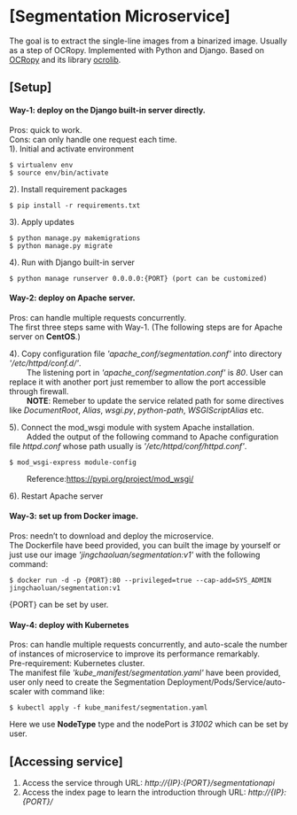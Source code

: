 # [Segmentation Microservice]
The goal is to extract the single-line images from a binarized image. Usually as a step of OCRopy. Implemented with Python and Django. Based on [OCRopy](https://github.com/tmbdev/ocropy) and its library [ocrolib](https://github.com/tmbdev/ocropy/tree/master/ocrolib).

## [Setup]
#### Way-1: deploy on the Django built-in server directly.<br/>
Pros: quick to work.<br/>
Cons: can only handle one request each time.<br/>
1). Initial and activate environment<br/>

	$ virtualenv env  
	$ source env/bin/activate  
  
2). Install requirement packages<br/>

    $ pip install -r requirements.txt
    
3). Apply updates<br/>

    $ python manage.py makemigrations
    $ python manage.py migrate
    
4). Run with Django built-in server<br/>

    $ python manage runserver 0.0.0.0:{PORT} (port can be customized)
    

#### Way-2: deploy on Apache server.<br/>
Pros: can handle multiple requests concurrently.<br/>
The first three steps same with Way-1. (The following steps are for Apache server on **CentOS**.)<br/>

4). Copy configuration file *'apache_conf/segmentation.conf'* into directory *'/etc/httpd/conf.d/'*.<br/>
&nbsp;&nbsp;&nbsp;&nbsp;&nbsp;&nbsp;&nbsp;&nbsp;The listening port in *'apache_conf/segmentation.conf'* is *80*. User can replace it with another port just remember to allow the port accessible through firewall.<br/>
&nbsp;&nbsp;&nbsp;&nbsp;&nbsp;&nbsp;&nbsp;&nbsp;**NOTE**: Remeber to update the service related path for some directives like *DocumentRoot*, *Alias*, *wsgi.py*, *python-path*, *WSGIScriptAlias* etc. <br/>

5). Connect the mod_wsgi module with system Apache installation.<br/>
&nbsp;&nbsp;&nbsp;&nbsp;&nbsp;&nbsp;&nbsp;&nbsp;Added the output of the following command to Apache configuration file *httpd.conf* whose path usually is *'/etc/httpd/conf/httpd.conf'*.<br/>

    $ mod_wsgi-express module-config
    
&nbsp;&nbsp;&nbsp;&nbsp;&nbsp;&nbsp;&nbsp;&nbsp;Reference:https://pypi.org/project/mod_wsgi/

6). Restart Apache server<br/>

#### Way-3: set up from Docker image.<br/>
Pros: needn’t to download and deploy the microservice.<br/>
The Dockerfile have beed provided, you can built the image by yourself or just use our image *'jingchaoluan/segmentation:v1'* with the following command:<br/>

    $ docker run -d -p {PORT}:80 --privileged=true --cap-add=SYS_ADMIN jingchaoluan/segmentation:v1

{PORT} can be set by user.

#### Way-4: deploy with Kubernetes<br/>
Pros: can handle multiple requests concurrently, and auto-scale the number of instances of microservice to improve its performance remarkably.<br/>
Pre-requirement: Kubernetes cluster.<br/>
The manifest file *'kube_manifest/segmentation.yaml'* have been provided, user only need to create the Segmentation Deployment/Pods/Service/auto-scaler with command like:<br/>

    $ kubectl apply -f kube_manifest/segmentation.yaml

Here we use **NodeType** type and the nodePort is *31002* which can be set by user.

## [Accessing service]
1. Access the service through URL: *http://{IP}:{PORT}/segmentationapi*<br/>
2. Access the index page to learn the introduction through URL: *http://{IP}:{PORT}/*
